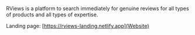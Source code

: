 RViews is a platform to search immediately for genuine reviews for all types of products and all types of expertise.

Landing page: [https://rviews-landing.netlify.app](Website)
